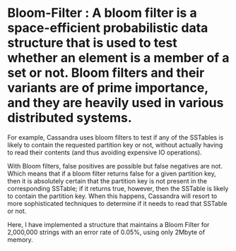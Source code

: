 # Bloom-Filter : A bloom filter is a space-efficient probabilistic data structure that is used to test whether an element is a member of a set or not.  Bloom filters and their variants are of prime importance, and they are heavily used in various distributed systems. 

For example, Cassandra uses bloom filters to test if any of the SSTables is likely to contain the requested partition key or not, without actually having to read their contents (and thus avoiding expensive IO operations).

With Bloom filters, false positives are possible but false negatives are not. Which means that if a bloom filter returns false for a given partition key, then it is absolutely certain that the partition key is not present in the corresponding SSTable; if it returns true, however, then the SSTable is likely to contain the partition key. When this happens, Cassandra will resort to more sophisticated techniques to determine if it needs to read that SSTable or not.

Here, I have implemented a structure that maintains a Bloom Filter for 2,000,000 strings with an error rate of 0.05%, using only 2Mbyte of memory.

